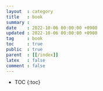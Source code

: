 ```yaml
---
layout  : category
title   : book
summary : 
date    : 2022-10-06 00:00:00 +0900
updated : 2022-10-06 00:00:00 +0900
tag     : book
toc     : true
public  : true
parent  : [[/index]]
latex   : false
comment : false
---
```


* TOC
{:toc}